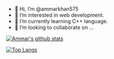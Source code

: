 - 👋 Hi, I’m @ammarkhan575
- 👀 I’m interested in web development.
- 🌱 I’m currently learning C++ language.
- 💞️ I’m looking to collaborate on ...

[![Ammar's github stats](https://github-readme-stats.vercel.app/api?username=ammarkhan575&theme=radical&count_private=true)](https://github-readme-stats.vercel.app/api?username=ammarkhan575&show_icons=true&theme=radical)

[![Top Langs](https://github-readme-stats.vercel.app/api/top-langs/?username=ammarkhan575&&hide=CSS&layout=compact&theme=radical)](https://github-readme-stats.vercel.app/api/top-langs/?username=ammarkhan575&&hide=CSS&layout=compact&theme=radical)

